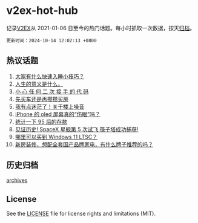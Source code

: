 # v2ex-hot-hub

 记录[V2EX](https://www.v2ex.com/)从 2021-01-06 日至今的热门话题。每小时抓取一次数据，按天[归档](archives)。

`更新时间：2024-10-14 12:02:13 +0800`

## 热议话题

1. [大家有什么快速入睡小技巧？](https://www.v2ex.com/t/1079915)
1. [人生的意义是什么。](https://www.v2ex.com/t/1079880)
1. [小 心 任 何 二 次 接 手 的 代 码](https://www.v2ex.com/t/1079893)
1. [先买车还是再攒攒买房](https://www.v2ex.com/t/1079938)
1. [我有点迷茫了！关于楼上噪音](https://www.v2ex.com/t/1079781)
1. [iPhone 的 oled 屏幕真的“伤眼”吗？](https://www.v2ex.com/t/1079918)
1. [统计一下 95 后的存款](https://www.v2ex.com/t/1079924)
1. [见证历史! SpaceX 星舰第 5 次试飞 筷子塔成功捕获!](https://www.v2ex.com/t/1079910)
1. [哪里可以买到 Windows 11 LTSC？](https://www.v2ex.com/t/1079824)
1. [新房装修，想配全套国产品牌家电，有什么牌子推荐的吗？](https://www.v2ex.com/t/1079932)

## 历史归档

[archives](archives)

## License

See the [LICENSE](LICENSE) file for license rights and limitations (MIT).
